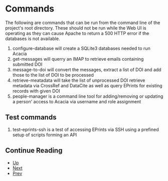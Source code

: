 Commands
========

The following are commands that can be run from the command
line of the project's root directory. These should not be run
while the Web UI is operating as they can cause Apache to return
a 500 HTTP error if the databases is not available.

1. configure-database will create a SQLite3 databases needed to run Acacia
2. get-messages will querry an IMAP to retrieve emails containing submitted DOI
3. message-to-doi will convert the messages, extract a list of DOI and add those to the list of DOI to be processed
4. retrieve-meatadata will take the list of unprocessed DOI retrieve metadata via CrossRef and DataCite as well as query EPrints for existing records with given DOI
5. people-manager is a command line tool for adding/removing or updating a person' access to Acacia via username and role assignment

Test commands
-------------

1. test-eprints-ssh is a test of accessing EPrints via SSH using a prefined setup of scripts forming an API


<div class="paging">

Continue Reading
----------------

- [Up](developers.html "Developer documentation")
- [Next](package-layout.html "Project layout")
- [Prev](requirements.html "Requirements")

</div>
